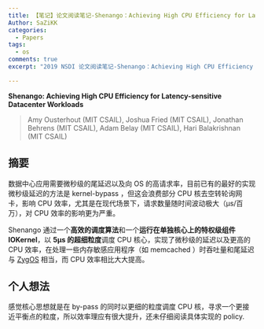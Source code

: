 ```yaml
---
title: 【笔记】论文阅读笔记-Shenango：Achieving High CPU Efficiency for Latency-sensitive Datacenter Workloads
Author: SaZiKK
categories:
  - Papers
tags:
  - os
comments: true
excerpt: "2019 NSDI 论文阅读笔记-Shenango：Achieving High CPU Efficiency for Latency-sensitive Datacenter Workloads"

---
```


**Shenango: Achieving High CPU Efficiency for Latency-sensitive Datacenter Workloads**
> Amy Ousterhout (MIT CSAIL), Joshua Fried (MIT CSAIL), Jonathan Behrens (MIT CSAIL), Adam Belay (MIT CSAIL), Hari Balakrishnan (MIT CSAIL)

## 摘要

数据中心应用需要微秒级的尾延迟以及向 OS 的高请求率，目前已有的最好的实现微秒级延迟的方法是 kernel-bypass ，但这会浪费部分 CPU 核去空转轮询网卡，影响 CPU 效率，尤其是在现代场景下，请求数量随时间波动极大（μs/百万），对 CPU 效率的影响更为严重。


Shenango 通过一个**高效的调度算法**和一个**运行在单独核心上的特权级组件 IOKernel**，以 **5μs 的超细粒度**调度 CPU 核心，实现了微秒级的延迟以及更高的 CPU 效率，在处理一些内存敏感应用程序（如 memcached ）时吞吐量和尾延迟与 [ZygOS](https://dl.acm.org/doi/pdf/10.1145/3132747.3132780) 相当，而 CPU 效率相比大大提高。

## 个人想法

感觉核心思想就是在 by-pass 的同时以更细的粒度调度 CPU 核，寻求一个更接近平衡点的粒度，所以效率理应有很大提升，还未仔细阅读具体实现的 policy.
